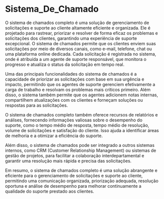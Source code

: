 # Sistema_De_Chamado
O sistema de chamados completo é uma solução de gerenciamento de solicitações e suporte ao cliente altamente eficiente e organizada. Ele é projetado para rastrear, priorizar e resolver de forma eficaz os problemas e solicitações dos clientes, garantindo uma experiência de suporte excepcional.
O sistema de chamados permite que os clientes enviem suas solicitações por meio de diversos canais, como e-mail, telefone, chat ou uma plataforma online dedicada. Cada solicitação é registrada no sistema, onde é atribuída a um agente de suporte responsável, que monitora o progresso e atualiza o status da solicitação em tempo real.

Uma das principais funcionalidades do sistema de chamados é a capacidade de priorizar as solicitações com base em sua urgência e impacto, permitindo que os agentes de suporte gerenciem efetivamente a carga de trabalho e resolvam os problemas mais críticos primeiro. Além disso, o sistema também permite que os agentes adicionem notas internas, compartilhem atualizações com os clientes e forneçam soluções ou respostas para as solicitações.

O sistema de chamados completo também oferece recursos de relatórios e análises, fornecendo informações valiosas sobre o desempenho do suporte, como o tempo médio de resposta, tempo médio de resolução, volume de solicitações e satisfação do cliente. Isso ajuda a identificar áreas de melhoria e a otimizar a eficiência do suporte.

Além disso, o sistema de chamados pode ser integrado a outros sistemas internos, como CRM (Customer Relationship Management) ou sistemas de gestão de projetos, para facilitar a colaboração interdepartamental e garantir uma resolução mais rápida e precisa das solicitações.

Em resumo, o sistema de chamados completo é uma solução abrangente e eficiente para o gerenciamento de solicitações e suporte ao cliente, permitindo uma comunicação organizada, priorização adequada, resolução oportuna e análise de desempenho para melhorar continuamente a qualidade do suporte prestado aos clientes.
